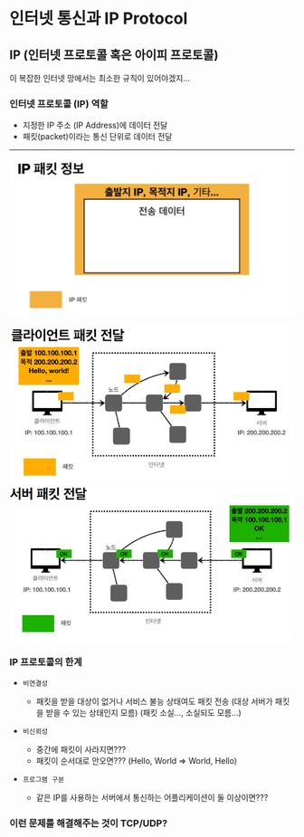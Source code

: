 # 인터넷 통신과 IP Protocol

## IP (인터넷 프로토콜 혹은 아이피 프로토콜)

이 복잡한 인터넷 망에서는 최소한 규칙이 있어야겠지...

### 인터넷 프로토콜 (IP) 역할

- 지정한 IP 주소 (IP Address)에 데이터 전달
- 패킷(packet)이라는 통신 단위로 데이터 전달


---

![ip packet](../resources/ip__packet.png)

![client packet](../resources/client__packet.png)
![server packet](../resources/server__packet.png)

### IP 프로토콜의 한계

- `비연결성`
    - 패킷을 받을 대상이 없거나 서비스 불능 상태여도 패킷 전송
    (대상 서버가 패킷을 받을 수 있는 상태인지 모름)
    (패킷 소실..., 소실되도 모름...)

- `비신뢰성`
    - 중간에 패킷이 사라지면???
    - 패킷이 순서대로 안오면???
    (Hello, World => World, Hello)

- `프로그램 구분`
    - 같은 IP를 사용하는 서버에서 통신하는 어플리케이션이 둘 이상이면???



### 이런 문제를 해결해주는 것이 TCP/UDP?